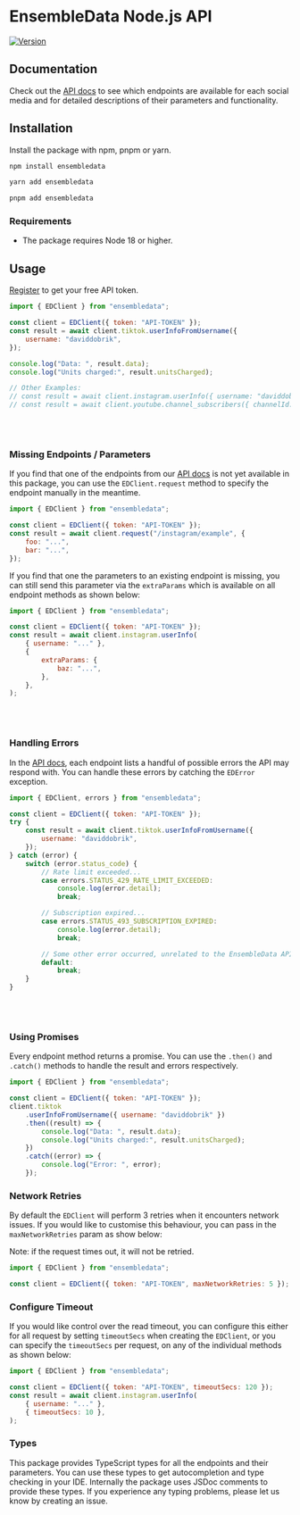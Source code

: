 # EnsembleData Node.js API

[![Version](https://img.shields.io/npm/v/ensembledata.svg?color=blue)](https://www.npmjs.org/package/ensembledata)

## Documentation

Check out the [API docs](https://ensembledata.com/apis/docs) to see which endpoints are available for each social media and for detailed descriptions of their parameters and functionality.

## Installation

Install the package with npm, pnpm or yarn.

```bash
npm install ensembledata
```

```bash
yarn add ensembledata
```

```bash
pnpm add ensembledata
```

### Requirements

-   The package requires Node 18 or higher.

## Usage

[Register](https://dashboard.ensembledata.com/register) to get your free API token.

```javascript
import { EDClient } from "ensembledata";

const client = EDClient({ token: "API-TOKEN" });
const result = await client.tiktok.userInfoFromUsername({
    username: "daviddobrik",
});

console.log("Data: ", result.data);
console.log("Units charged:", result.unitsCharged);

// Other Examples:
// const result = await client.instagram.userInfo({ username: "daviddobrik" })
// const result = await client.youtube.channel_subscribers({ channelId: "UCnQghMm3Z164JFhScQYFTBw" })
```

<br>
<br>

### Missing Endpoints / Parameters

If you find that one of the endpoints from our [API docs](https://ensembledata.com/apis/docs) is not yet available in this package, you can use the `EDClient.request` method to specify the endpoint manually in the meantime.

```javascript
import { EDClient } from "ensembledata";

const client = EDClient({ token: "API-TOKEN" });
const result = await client.request("/instagram/example", {
    foo: "...",
    bar: "...",
});
```

If you find that one the parameters to an existing endpoint is missing, you can still send this parameter via the `extraParams` which is available on all endpoint methods as shown below:

```javascript
import { EDClient } from "ensembledata";

const client = EDClient({ token: "API-TOKEN" });
const result = await client.instagram.userInfo(
    { username: "..." },
    {
        extraParams: {
            baz: "...",
        },
    },
);
```

<br>
<br>

### Handling Errors

In the [API docs](https://ensembledata.com/apis/docs), each endpoint lists a handful of possible errors the API may respond with. You can handle these errors by catching the `EDError` exception.

```javascript
import { EDClient, errors } from "ensembledata";

const client = EDClient({ token: "API-TOKEN" });
try {
    const result = await client.tiktok.userInfoFromUsername({
        username: "daviddobrik",
    });
} catch (error) {
    switch (error.status_code) {
        // Rate limit exceeded...
        case errors.STATUS_429_RATE_LIMIT_EXCEEDED:
            console.log(error.detail);
            break;

        // Subscription expired...
        case errors.STATUS_493_SUBSCRIPTION_EXPIRED:
            console.log(error.detail);
            break;

        // Some other error occurred, unrelated to the EnsembleData API
        default:
            break;
    }
}
```

<br>
<br>

### Using Promises

Every endpoint method returns a promise. You can use the `.then()` and `.catch()` methods to handle the result and errors respectively.

```javascript
import { EDClient } from "ensembledata";

const client = EDClient({ token: "API-TOKEN" });
client.tiktok
    .userInfoFromUsername({ username: "daviddobrik" })
    .then((result) => {
        console.log("Data: ", result.data);
        console.log("Units charged:", result.unitsCharged);
    })
    .catch((error) => {
        console.log("Error: ", error);
    });
```

### Network Retries

By default the `EDClient` will perform 3 retries when it encounters network issues. If you would like to customise this behaviour, you can pass in the `maxNetworkRetries` param as show below:

Note: if the request times out, it will not be retried.

```javascript
import { EDClient } from "ensembledata";

const client = EDClient({ token: "API-TOKEN", maxNetworkRetries: 5 });
```

### Configure Timeout

If you would like control over the read timeout, you can configure this either for all request by setting `timeoutSecs` when creating the `EDClient`, or you can specify the `timeoutSecs` per request, on any of the individual methods as shown below:

```javascript
import { EDClient } from "ensembledata";

const client = EDClient({ token: "API-TOKEN", timeoutSecs: 120 });
const result = await client.instagram.userInfo(
    { username: "..." },
    { timeoutSecs: 10 },
);
```

### Types

This package provides TypeScript types for all the endpoints and their parameters. You can use these types to get autocompletion and type checking in your IDE.
Internally the package uses JSDoc comments to provide these types. If you experience any typing problems, please let us know by creating an issue.
